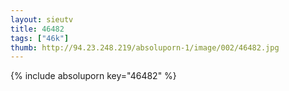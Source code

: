 ```yaml
--- 
layout: sieutv
title: 46482
tags: ["46k"]
thumb: http://94.23.248.219/absoluporn-1/image/002/46482.jpg
---
```

{% include absoluporn key="46482" %} 
